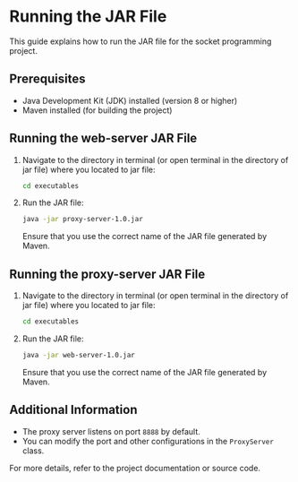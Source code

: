 # Running the JAR File

This guide explains how to run the JAR file for the socket programming project.

## Prerequisites

- Java Development Kit (JDK) installed (version 8 or higher)
- Maven installed (for building the project)

## Running the web-server JAR File

1. Navigate to the directory in terminal (or open terminal in the directory of jar file) where you located to jar file:
    ```sh
    cd executables
    ```

2. Run the JAR file:
    ```sh
    java -jar proxy-server-1.0.jar
    ```

   Ensure that you use the correct name of the JAR file generated by Maven.

## Running the proxy-server JAR File

1. Navigate to the directory in terminal (or open terminal in the directory of jar file) where you located to jar file:
    ```sh
    cd executables
    ```

2. Run the JAR file:
    ```sh
    java -jar web-server-1.0.jar
    ```

   Ensure that you use the correct name of the JAR file generated by Maven.


## Additional Information

- The proxy server listens on port `8888` by default.
- You can modify the port and other configurations in the `ProxyServer` class.

For more details, refer to the project documentation or source code.